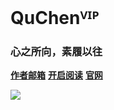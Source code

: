![]()

# **QuChenⱽᴵᴾ**
### 心之所向，素履以往

[**作者邮箱**](mailto:QuChen<2720194050@qq.com>)
[**开启阅读**](README.md)
[**官网**](https://quchen.top)

<!-- 背景图片 --> 
![](https://s1.328888.xyz/2022/08/13/TBooB.png)